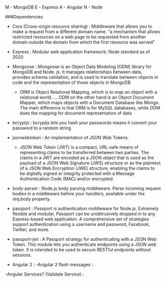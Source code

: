 M - MongoDB
E - Express
A - Angular
N - Node

###Dependencies

- Cors (Cross-origin resource sharing)
: Middleware that allows you to make a request from a different domain name.
"a mechanism that allows restricted resources on a web page to be requested from another domain outside the domain from which the first resource was served"

- Express
: Modular web application framework; Node standard as of 2020

- Mongoose
: Mongoose is an Object Data Modeling (ODM) library for MongoDB and Node. js. It manages relationships between data, provides schema validation, and is used to translate between objects in code and the representation of those objects in MongoDB

  - ORM is Object Relational Mapping, which is to map an object with a relational world. ... ODM on the other hand is an Object Document Mapper, which maps objects with a Document Database like Mongo. The main difference is that ORM is for MySQL databases, while ODM does the mapping for document representation of data
  
- bcryptjs
: bcryptjs lets you hash your passwords means it convert your password to a random string

- jsonwebtoken
: An implementation of JSON Web Tokens.
  - JSON Web Token (JWT) is a compact, URL-safe means of representing
       claims to be transferred between two parties.  The claims in a JWT
       are encoded as a JSON object that is used as the payload of a JSON
       Web Signature (JWS) structure or as the plaintext of a JSON Web
       Encryption (JWE) structure, enabling the claims to be digitally
       signed or integrity protected with a Message Authentication Code
       (MAC) and/or encrypted.
       
- body-parser
: Node.js body parsing middleware. Parse incoming request bodies in a middleware before your handlers, available under the req.body property.

- passport
: Passport is authentication middleware for Node.js. Extremely flexible and modular, Passport can be unobtrusively dropped in to any Express-based web application. A comprehensive set of strategies support authentication using a username and password, Facebook, Twitter, and more.

- passport-jwt
: A Passport strategy for authenticating with a JSON Web Token. This module lets you authenticate endpoints using a JSON web token. It is intended to be used to secure RESTful endpoints without sessions.

- Angular 2
: 
-Angular 2 flash messages
:

-Angular Services? (Validate Service)
: